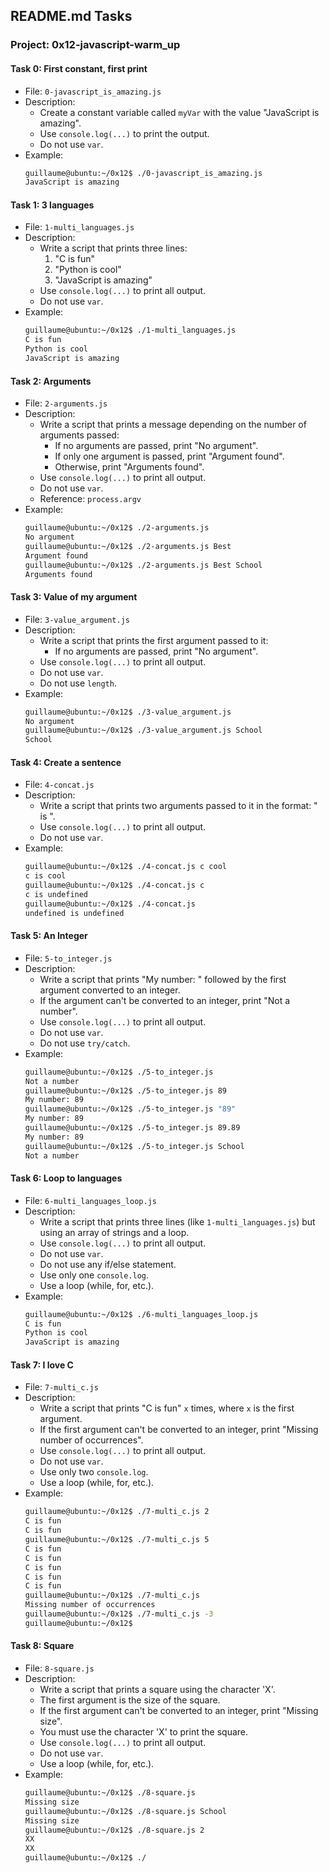 ## README.md Tasks

### Project: 0x12-javascript-warm_up

#### Task 0: First constant, first print
- File: `0-javascript_is_amazing.js`
- Description:
  - Create a constant variable called `myVar` with the value "JavaScript is amazing".
  - Use `console.log(...)` to print the output.
  - Do not use `var`.
- Example:
  ```bash
  guillaume@ubuntu:~/0x12$ ./0-javascript_is_amazing.js 
  JavaScript is amazing
  ```

#### Task 1: 3 languages
- File: `1-multi_languages.js`
- Description:
  - Write a script that prints three lines:
    1. "C is fun"
    2. "Python is cool"
    3. "JavaScript is amazing"
  - Use `console.log(...)` to print all output.
  - Do not use `var`.
- Example:
  ```bash
  guillaume@ubuntu:~/0x12$ ./1-multi_languages.js 
  C is fun
  Python is cool
  JavaScript is amazing
  ```

#### Task 2: Arguments
- File: `2-arguments.js`
- Description:
  - Write a script that prints a message depending on the number of arguments passed:
    - If no arguments are passed, print "No argument".
    - If only one argument is passed, print "Argument found".
    - Otherwise, print "Arguments found".
  - Use `console.log(...)` to print all output.
  - Do not use `var`.
  - Reference: `process.argv`
- Example:
  ```bash
  guillaume@ubuntu:~/0x12$ ./2-arguments.js 
  No argument
  guillaume@ubuntu:~/0x12$ ./2-arguments.js Best
  Argument found
  guillaume@ubuntu:~/0x12$ ./2-arguments.js Best School
  Arguments found
  ```

#### Task 3: Value of my argument
- File: `3-value_argument.js`
- Description:
  - Write a script that prints the first argument passed to it:
    - If no arguments are passed, print "No argument".
  - Use `console.log(...)` to print all output.
  - Do not use `var`.
  - Do not use `length`.
- Example:
  ```bash
  guillaume@ubuntu:~/0x12$ ./3-value_argument.js 
  No argument
  guillaume@ubuntu:~/0x12$ ./3-value_argument.js School
  School
  ```

#### Task 4: Create a sentence
- File: `4-concat.js`
- Description:
  - Write a script that prints two arguments passed to it in the format: " is ".
  - Use `console.log(...)` to print all output.
  - Do not use `var`.
- Example:
  ```bash
  guillaume@ubuntu:~/0x12$ ./4-concat.js c cool
  c is cool
  guillaume@ubuntu:~/0x12$ ./4-concat.js c 
  c is undefined
  guillaume@ubuntu:~/0x12$ ./4-concat.js
  undefined is undefined
  ```

#### Task 5: An Integer
- File: `5-to_integer.js`
- Description:
  - Write a script that prints "My number: " followed by the first argument converted to an integer.
  - If the argument can't be converted to an integer, print "Not a number".
  - Use `console.log(...)` to print all output.
  - Do not use `var`.
  - Do not use `try/catch`.
- Example:
  ```bash
  guillaume@ubuntu:~/0x12$ ./5-to_integer.js 
  Not a number
  guillaume@ubuntu:~/0x12$ ./5-to_integer.js 89
  My number: 89
  guillaume@ubuntu:~/0x12$ ./5-to_integer.js "89"
  My number: 89
  guillaume@ubuntu:~/0x12$ ./5-to_integer.js 89.89
  My number: 89
  guillaume@ubuntu:~/0x12$ ./5-to_integer.js School
  Not a number
  ```

#### Task 6: Loop to languages
- File: `6-multi_languages_loop.js`
- Description:
  - Write a script that prints three lines (like `1-multi_languages.js`) but using an array of strings and a loop.
  - Use `console.log(...)` to print all output.
  - Do not use `var`.
  - Do not use any if/else statement.
  - Use only one `console.log`.
  - Use a loop (while, for, etc.).
- Example:
  ```bash
  guillaume@ubuntu:~/0x12$ ./6-multi_languages_loop.js 
  C is fun
  Python is cool
  JavaScript is amazing
  ```

#### Task 7: I love C
- File: `7-multi_c.js`
- Description:
  - Write a script that prints "C is fun" `x` times, where `x` is the first argument.
  - If the first argument can't be converted to an integer, print "Missing number of occurrences".
  - Use `console.log(...)` to print all output.
  - Do not use `var`.
  - Use only two `console.log`.
  - Use a loop (while, for, etc.).
- Example:
  ```bash
  guillaume@ubuntu:~/0x12$ ./7-multi_c.js 2
  C is fun
  C is fun
  guillaume@ubuntu:~/0x12$ ./7-multi_c.js 5
  C is fun
  C is fun
  C is fun
  C is fun
  C is fun
  guillaume@ubuntu:~/0x12$ ./7-multi_c.js 
  Missing number of occurrences
  guillaume@ubuntu:~/0x12$ ./7-multi_c.js -3
  guillaume@ubuntu:~/0x12$
  ```

#### Task 8: Square
- File: `8-square.js`
- Description:
  - Write a script that prints a square using the character 'X'.
  - The first argument is the size of the square.
  - If the first argument can't be converted to an integer, print "Missing size".
  - You must use the character 'X' to print the square.
  - Use `console.log(...)` to print all output.
  - Do not use `var`.
  - Use a loop (while, for, etc.).
- Example:
  ```bash
  guillaume@ubuntu:~/0x12$ ./8-square.js
  Missing size
  guillaume@ubuntu:~/0x12$ ./8-square.js School
  Missing size
  guillaume@ubuntu:~/0x12$ ./8-square.js 2
  XX
  XX
  guillaume@ubuntu:~/0x12$ ./
